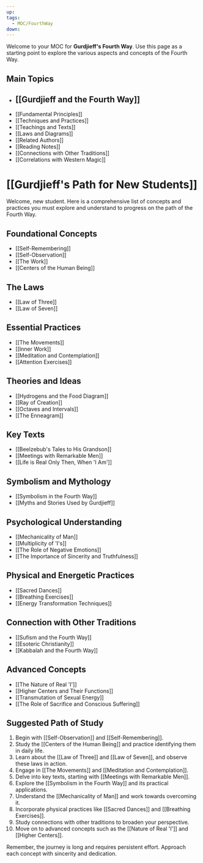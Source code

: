 ```yaml
---
up: 
tags:
  - MOC/FourthWay
down:
---
```

Welcome to your MOC for **Gurdjieff's Fourth Way**. Use this page as a starting point to explore the various aspects and concepts of the Fourth Way.

## Main Topics
- ## [[Gurdjieff and the Fourth Way]]
- [[Fundamental Principles]]
- [[Techniques and Practices]]
- [[Teachings and Texts]]
- [[Laws and Diagrams]]
- [[Related Authors]]
- [[Reading Notes]]
- [[Connections with Other Traditions]]
- [[Correlations with Western Magic]]


# [[Gurdjieff's Path for New Students]]

Welcome, new student. Here is a comprehensive list of concepts and practices you must explore and understand to progress on the path of the Fourth Way.

## Foundational Concepts
- [[Self-Remembering]]
- [[Self-Observation]]
- [[The Work]]
- [[Centers of the Human Being]]

## The Laws
- [[Law of Three]]
- [[Law of Seven]]

## Essential Practices
- [[The Movements]]
- [[Inner Work]]
- [[Meditation and Contemplation]]
- [[Attention Exercises]]

## Theories and Ideas
- [[Hydrogens and the Food Diagram]]
- [[Ray of Creation]]
- [[Octaves and Intervals]]
- [[The Enneagram]]

## Key Texts
- [[Beelzebub's Tales to His Grandson]]
- [[Meetings with Remarkable Men]]
- [[Life is Real Only Then, When 'I Am']]

## Symbolism and Mythology
- [[Symbolism in the Fourth Way]]
- [[Myths and Stories Used by Gurdjieff]]

## Psychological Understanding
- [[Mechanicality of Man]]
- [[Multiplicity of 'I's]]
- [[The Role of Negative Emotions]]
- [[The Importance of Sincerity and Truthfulness]]

## Physical and Energetic Practices
- [[Sacred Dances]]
- [[Breathing Exercises]]
- [[Energy Transformation Techniques]]

## Connection with Other Traditions
- [[Sufism and the Fourth Way]]
- [[Esoteric Christianity]]
- [[Kabbalah and the Fourth Way]]

## Advanced Concepts
- [[The Nature of Real 'I']]
- [[Higher Centers and Their Functions]]
- [[Transmutation of Sexual Energy]]
- [[The Role of Sacrifice and Conscious Suffering]]

## Suggested Path of Study
1. Begin with [[Self-Observation]] and [[Self-Remembering]].
2. Study the [[Centers of the Human Being]] and practice identifying them in daily life.
3. Learn about the [[Law of Three]] and [[Law of Seven]], and observe these laws in action.
4. Engage in [[The Movements]] and [[Meditation and Contemplation]].
5. Delve into key texts, starting with [[Meetings with Remarkable Men]].
6. Explore the [[Symbolism in the Fourth Way]] and its practical applications.
7. Understand the [[Mechanicality of Man]] and work towards overcoming it.
8. Incorporate physical practices like [[Sacred Dances]] and [[Breathing Exercises]].
9. Study connections with other traditions to broaden your perspective.
10. Move on to advanced concepts such as the [[Nature of Real 'I']] and [[Higher Centers]].

Remember, the journey is long and requires persistent effort. Approach each concept with sincerity and dedication.


